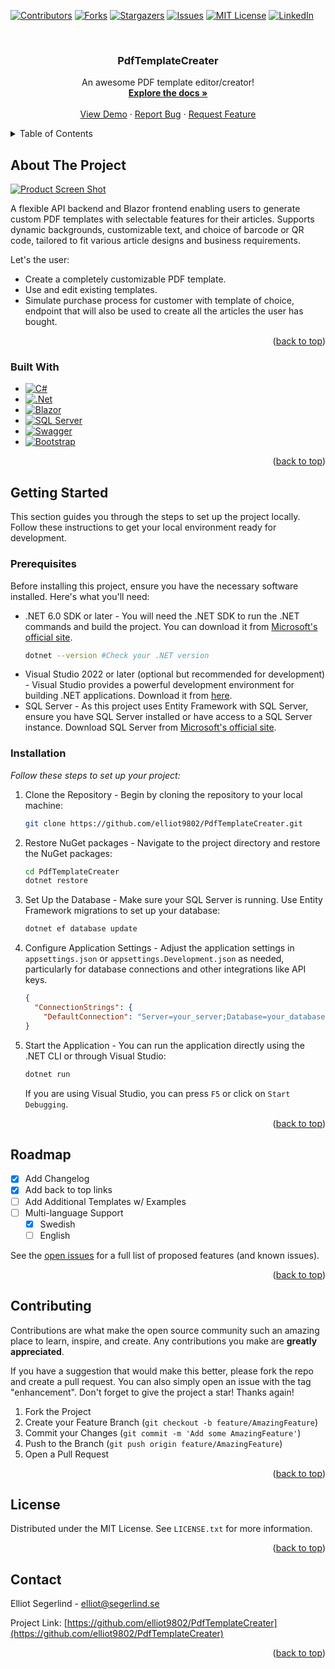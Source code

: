 <!-- Improved compatibility of back to top link: See: https://github.com/elliot9802/PdfTemplateCreater/pull/73 -->
<a name="readme-top"></a>
<!--
*** Thanks for checking out the PdfTemplateCreater. If you have a suggestion
*** that would make this better, please fork the repo and create a pull request
*** or simply open an issue with the tag "enhancement".
*** Don't forget to give the project a star!
*** Thanks again! Now go create something AMAZING! :D
-->



<!-- PROJECT SHIELDS -->
<!--
*** I'm using markdown "reference style" links for readability.
*** Reference links are enclosed in brackets [ ] instead of parentheses ( ).
*** See the bottom of this document for the declaration of the reference variables
*** for contributors-url, forks-url, etc. This is an optional, concise syntax you may use.
*** https://www.markdownguide.org/basic-syntax/#reference-style-links
-->
[![Contributors][contributors-shield]][contributors-url]
[![Forks][forks-shield]][forks-url]
[![Stargazers][stars-shield]][stars-url]
[![Issues][issues-shield]][issues-url]
[![MIT License][license-shield]][license-url]
[![LinkedIn][linkedin-shield]][linkedin-url]




<br />
<div align="center">
  <!-- PROJECT LOGO 
  <a href="https://github.com/elliot9802/PdfTemplateCreater">
    <img src="images/logo.png" alt="Logo" width="80" height="80">
  </a>
-->
  <h3 align="center">PdfTemplateCreater</h3>

  <p align="center">
    An awesome PDF template editor/creator!
    <br />
    <a href="https://github.com/elliot9802/PdfTemplateCreater"><strong>Explore the docs »</strong></a>
    <br />
    <br />
    <a href="https://github.com/elliot9802/PdfTemplateCreater">View Demo</a>
    ·
    <a href="https://github.com/elliot9802/PdfTemplateCreater/issues/new?labels=bug&template=bug-report---.md">Report Bug</a>
    ·
    <a href="https://github.com/elliot9802/PdfTemplateCreater/issues/new?labels=enhancement&template=feature-request---.md">Request Feature</a>
  </p>
</div>



<!-- TABLE OF CONTENTS -->
<details>
  <summary>Table of Contents</summary>
  <ol>
    <li>
      <a href="#about-the-project">About The Project</a>
      <ul>
        <li><a href="#built-with">Built With</a></li>
      </ul>
    </li>
    <li>
      <a href="#getting-started">Getting Started</a>
      <ul>
        <li><a href="#prerequisites">Prerequisites</a></li>
        <li><a href="#installation">Installation</a></li>
      </ul>
    </li>
    <!--<li><a href="#usage">Usage</a></li>-->
    <li><a href="#roadmap">Roadmap</a></li>
    <li><a href="#contributing">Contributing</a></li>
    <li><a href="#license">License</a></li>
    <li><a href="#contact">Contact</a></li>
   <!-- <li><a href="#acknowledgments">Acknowledgments</a></li>-->
  </ol>
</details>



<!-- ABOUT THE PROJECT -->
## About The Project

[![Product Screen Shot][product-screenshot]](https://github.com/elliot9802/PdfTemplateCreater/blob/master/PdfTemplateDesigner.png)

A flexible API backend and Blazor frontend enabling users to generate custom PDF templates with selectable features for their articles. Supports dynamic backgrounds, customizable text, and choice of barcode or QR code, tailored to fit various article designs and business requirements.

Let's the user:
* Create a completely customizable PDF template.
* Use and edit existing templates.
* Simulate purchase process for customer with template of choice, endpoint that will also be used to create all the articles the user has bought.

<p align="right">(<a href="#readme-top">back to top</a>)</p>



### Built With

* [![C#][C#]][C#-url]
* [![.Net][.Net]][.Net-url]
* [![Blazor][Blazor]][Blazor-url]
* [![SQL Server][SQL Server]][SQLServer-url]
* [![Swagger][Swagger]][Swagger-url]
* [![Bootstrap][Bootstrap.com]][Bootstrap-url]

<p align="right">(<a href="#readme-top">back to top</a>)</p>



<!-- GETTING STARTED -->
## Getting Started

This section guides you through the steps to set up the project locally. Follow these instructions to get your local environment ready for development.

### Prerequisites
Before installing this project, ensure you have the necessary software installed. Here's what you'll need:

* .NET 6.0 SDK or later - You will need the .NET SDK to run the .NET commands and build the project. You can download it from [Microsoft's official site](https://dotnet.microsoft.com/en-us/download).
  ```sh
  dotnet --version #Check your .NET version
  ```
* Visual Studio 2022 or later (optional but recommended for development) - Visual Studio provides a powerful development environment for building .NET applications. Download it from [here](https://visualstudio.microsoft.com/downloads/).
* SQL Server - As this project uses Entity Framework with SQL Server, ensure you have SQL Server installed or have access to a SQL Server instance. Download SQL Server from [Microsoft's official site](https://www.microsoft.com/en-us/sql-server/sql-server-downloads).

### Installation

_Follow these steps to set up your project:_

1. Clone the Repository - Begin by cloning the repository to your local machine:
   ```sh
   git clone https://github.com/elliot9802/PdfTemplateCreater.git
   ```
2. Restore NuGet packages - Navigate to the project directory and restore the NuGet packages:
   ```sh
   cd PdfTemplateCreater
   dotnet restore
   ```
3. Set Up the Database - Make sure your SQL Server is running. Use Entity Framework migrations to set up your database:
   ```sh
   dotnet ef database update
   ```
4. Configure Application Settings - Adjust the application settings in `appsettings.json` or `appsettings.Development.json` as needed, particularly for database connections and other integrations like API keys.
   ```json
   {
     "ConnectionStrings": {
       "DefaultConnection": "Server=your_server;Database=your_database;Trusted_Connection=True;"
   }
   ```
5. Start the Application - You can run the application directly using the .NET CLI or through Visual Studio:
   ```sh
   dotnet run
   ```
   If you are using Visual Studio, you can press `F5` or click on `Start Debugging`.

<p align="right">(<a href="#readme-top">back to top</a>)</p>



<!-- USAGE EXAMPLES
## Usage

Use this space to show useful examples of how a project can be used. Additional screenshots, code examples and demos work well in this space. You may also link to more resources.

_For more examples, please refer to the [Documentation](https://example.com)_

<p align="right">(<a href="#readme-top">back to top</a>)</p>
-->


<!-- ROADMAP -->
## Roadmap

- [x] Add Changelog
- [x] Add back to top links
- [ ] Add Additional Templates w/ Examples
- [ ] Multi-language Support
    - [x] Swedish
    - [ ] English

See the [open issues](https://github.com/elliot9802/PdfTemplateCreater/issues) for a full list of proposed features (and known issues).

<p align="right">(<a href="#readme-top">back to top</a>)</p>



<!-- CONTRIBUTING -->
## Contributing

Contributions are what make the open source community such an amazing place to learn, inspire, and create. Any contributions you make are **greatly appreciated**.

If you have a suggestion that would make this better, please fork the repo and create a pull request. You can also simply open an issue with the tag "enhancement".
Don't forget to give the project a star! Thanks again!

1. Fork the Project
2. Create your Feature Branch (`git checkout -b feature/AmazingFeature`)
3. Commit your Changes (`git commit -m 'Add some AmazingFeature'`)
4. Push to the Branch (`git push origin feature/AmazingFeature`)
5. Open a Pull Request

<p align="right">(<a href="#readme-top">back to top</a>)</p>



<!-- LICENSE -->
## License

Distributed under the MIT License. See `LICENSE.txt` for more information.

<p align="right">(<a href="#readme-top">back to top</a>)</p>



<!-- CONTACT -->
## Contact

Elliot Segerlind - elliot@segerlind.se

Project Link: [https://github.com/elliot9802/PdfTemplateCreater](https://github.com/elliot9802/PdfTemplateCreater)

<p align="right">(<a href="#readme-top">back to top</a>)</p>


<!-- ACKNOWLEDGMENTS 
## Acknowledgments

Use this space to list resources you find helpful and would like to give credit to. I've included a few of my favorites to kick things off!

* [Choose an Open Source License](https://choosealicense.com)
* [GitHub Emoji Cheat Sheet](https://www.webpagefx.com/tools/emoji-cheat-sheet)
* [Malven's Flexbox Cheatsheet](https://flexbox.malven.co/)
* [Malven's Grid Cheatsheet](https://grid.malven.co/)
* [Img Shields](https://shields.io)
* [GitHub Pages](https://pages.github.com)
* [Font Awesome](https://fontawesome.com)
* [React Icons](https://react-icons.github.io/react-icons/search)

<p align="right">(<a href="#readme-top">back to top</a>)</p>
-->


<!-- MARKDOWN LINKS & IMAGES -->
<!-- https://www.markdownguide.org/basic-syntax/#reference-style-links -->
[contributors-shield]: https://img.shields.io/github/contributors/elliot9802/PdfTemplateCreater.svg?style=for-the-badge
[contributors-url]: https://github.com/elliot9802/PdfTemplateCreater/graphs/contributors
[forks-shield]: https://img.shields.io/github/forks/elliot9802/PdfTemplateCreater.svg?style=for-the-badge
[forks-url]: https://github.com/elliot9802/PdfTemplateCreater/network/members
[stars-shield]: https://img.shields.io/github/stars/elliot9802/PdfTemplateCreater.svg?style=for-the-badge
[stars-url]: https://github.com/elliot9802/PdfTemplateCreater/stargazers
[issues-shield]: https://img.shields.io/github/issues/elliot9802/PdfTemplateCreater.svg?style=for-the-badge
[issues-url]: https://github.com/elliot9802/PdfTemplateCreater/issues
[license-shield]: https://img.shields.io/github/license/elliot9802/PdfTemplateCreater.svg?style=for-the-badge
[license-url]: https://github.com/elliot9802/PdfTemplateCreater/blob/master/LICENSE.txt
[linkedin-shield]: https://img.shields.io/badge/-LinkedIn-black.svg?style=for-the-badge&logo=linkedin&colorB=555
[linkedin-url]: https://www.linkedin.com/in/elliot-segerlind-8085568b/
[product-screenshot]: images/screenshot.png
[.Net]: https://img.shields.io/badge/.NET-5C2D91?style=for-the-badge&logo=.net&logoColor=white
[.Net-url]: https://learn.microsoft.com/sv-se/dotnet/welcome
[Blazor]: https://img.shields.io/badge/blazor-%235C2D91.svg?style=for-the-badge&logo=blazor&logoColor=white
[Blazor-url]: https://reactjs.org/
[Vue.js]: https://img.shields.io/badge/Vue.js-35495E?style=for-the-badge&logo=vuedotjs&logoColor=4FC08D
[Vue-url]: https://vuejs.org/
[C#]: https://img.shields.io/badge/c%23-%23239120.svg?style=for-the-badge&logo=csharp&logoColor=white
[C#-url]: https://svelte.dev/
[SQL Server]: https://img.shields.io/badge/Microsoft%20SQL%20Server-CC2927?style=for-the-badge&logo=microsoft%20sql%20server&logoColor=white
[SQLServer-url]: https://www.microsoft.com/en-us/sql-server/sql-server-downloads
[Bootstrap.com]: https://img.shields.io/badge/Bootstrap-563D7C?style=for-the-badge&logo=bootstrap&logoColor=white
[Bootstrap-url]: https://getbootstrap.com
[Swagger]: https://img.shields.io/badge/-Swagger-%23Clojure?style=for-the-badge&logo=swagger&logoColor=white
[Swagger-url]: https://swagger.io/
